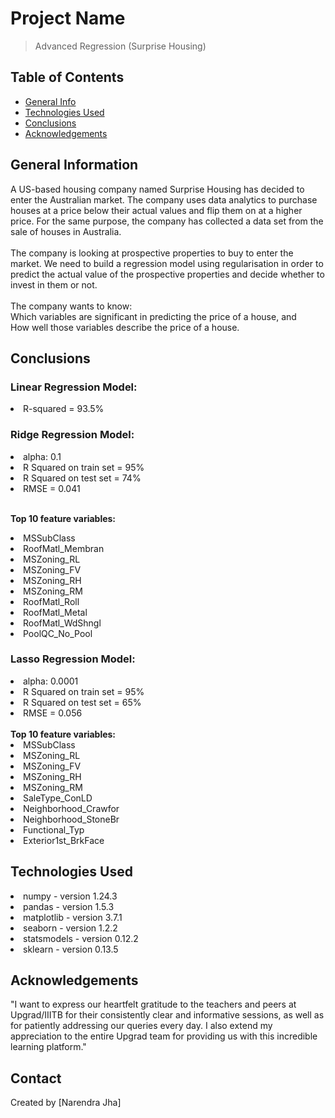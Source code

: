 # Project Name
> Advanced Regression (Surprise Housing)


## Table of Contents
* [General Info](#general-information)
* [Technologies Used](#technologies-used)
* [Conclusions](#conclusions)
* [Acknowledgements](#acknowledgements)

<!-- You can include any other section that is pertinent to your problem -->

## General Information
A US-based housing company named Surprise Housing has decided to enter the Australian market. The company uses data analytics to purchase houses at a price below their actual values and flip them on at a higher price. For the same purpose, the company has collected a data set from the sale of houses in Australia.<br /><br />
The company is looking at prospective properties to buy to enter the market. We need to build a regression model using regularisation in order to predict the actual value of the prospective properties and decide whether to invest in them or not.<br /><br />The company wants to know:<br /> Which variables are significant in predicting the price of a house, and <br />How well those variables describe the price of a house.

<!-- You don't have to answer all the questions - just the ones relevant to your project. -->

## Conclusions
### Linear Regression Model:
<li>R-squared = 93.5%</li>

### Ridge Regression Model:
  <li>alpha: 0.1</li>
  <li>R Squared on train set =  95%</li>
  <li>R Squared on test set =  74%</li>
  <li>RMSE =  0.041</li>
  <br />  
 
  <strong>Top 10 feature variables:</strong>
      <li>MSSubClass</li>
      <li>RoofMatl_Membran</li>
      <li>MSZoning_RL</li>
      <li>MSZoning_FV</li>
      <li>MSZoning_RH</li>
      <li>MSZoning_RM</li>
      <li>RoofMatl_Roll</li>
      <li>RoofMatl_Metal</li>
      <li>RoofMatl_WdShngl</li>
      <li>PoolQC_No_Pool</li>
        
### Lasso Regression Model:
  <li>alpha: 0.0001</li>
    <li>R Squared on train set =  95%</li>
    <li>R Squared on test set =  65%</li>
    <li>RMSE =  0.056</li>
     <br /> 
  <strong>Top 10 feature variables:</strong>
  <li>MSSubClass</li>
  <li>MSZoning_RL</li>
  <li>MSZoning_FV</li>
  <li>MSZoning_RH</li>
  <li>MSZoning_RM</li>
  <li>SaleType_ConLD</li>
  <li>Neighborhood_Crawfor</li>
  <li>Neighborhood_StoneBr</li>
  <li>Functional_Typ</li>
   <li>Exterior1st_BrkFace</li>

<!-- You don't have to answer all the questions - just the ones relevant to your project. -->


## Technologies Used
<li>numpy - version 1.24.3</li>
<li>pandas - version 1.5.3</li>
<li>matplotlib - version 3.7.1</li>
<li>seaborn - version 1.2.2</li>
<li>statsmodels - version 0.12.2</li>
<li>sklearn - version 0.13.5</li>


<!-- As the libraries versions keep on changing, it is recommended to mention the version of library used in this project -->

## Acknowledgements
<p>"I want to express our heartfelt gratitude to the teachers and peers at Upgrad/IIITB for their consistently clear and informative sessions, as well as for patiently addressing our queries every day. I also extend my appreciation to the entire Upgrad team for providing us with this incredible learning platform."</p>


## Contact
Created by [Narendra Jha]
